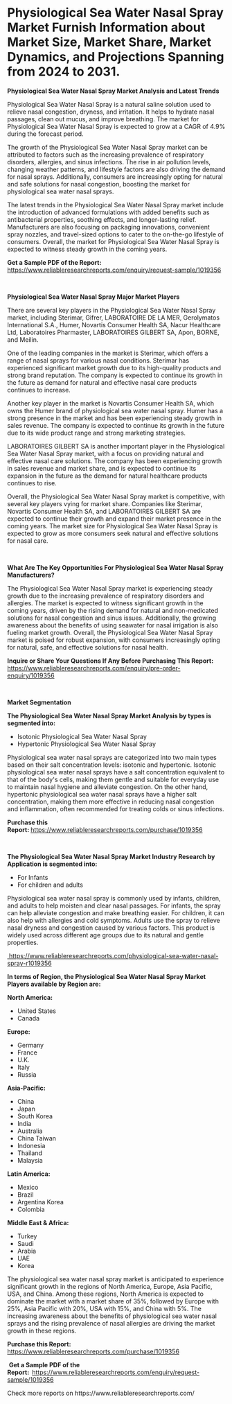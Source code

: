 <p><h1>Physiological Sea Water Nasal Spray Market Furnish Information about Market Size, Market Share, Market Dynamics, and Projections Spanning from 2024 to 2031.</h1></p><p><strong>Physiological Sea Water Nasal Spray Market Analysis and Latest Trends</strong></p>
<p><p>Physiological Sea Water Nasal Spray is a natural saline solution used to relieve nasal congestion, dryness, and irritation. It helps to hydrate nasal passages, clean out mucus, and improve breathing. The market for Physiological Sea Water Nasal Spray is expected to grow at a CAGR of 4.9% during the forecast period. </p><p>The growth of the Physiological Sea Water Nasal Spray market can be attributed to factors such as the increasing prevalence of respiratory disorders, allergies, and sinus infections. The rise in air pollution levels, changing weather patterns, and lifestyle factors are also driving the demand for nasal sprays. Additionally, consumers are increasingly opting for natural and safe solutions for nasal congestion, boosting the market for physiological sea water nasal sprays.</p><p>The latest trends in the Physiological Sea Water Nasal Spray market include the introduction of advanced formulations with added benefits such as antibacterial properties, soothing effects, and longer-lasting relief. Manufacturers are also focusing on packaging innovations, convenient spray nozzles, and travel-sized options to cater to the on-the-go lifestyle of consumers. Overall, the market for Physiological Sea Water Nasal Spray is expected to witness steady growth in the coming years.</p></p>
<p><strong>Get a Sample PDF of the Report:&nbsp;</strong> <a href="https://www.reliableresearchreports.com/enquiry/request-sample/1019356">https://www.reliableresearchreports.com/enquiry/request-sample/1019356</a></p>
<p>&nbsp;</p>
<p><strong>Physiological Sea Water Nasal Spray Major Market Players</strong></p>
<p><p>There are several key players in the Physiological Sea Water Nasal Spray market, including Sterimar, Gifrer, LABORATOIRE DE LA MER, Gerolymatos International S.A., Humer, Novartis Consumer Health SA, Nacur Healthcare Ltd, Laboratoires Pharmaster, LABORATOIRES GILBERT SA, Apon, BORNE, and Meilin. </p><p>One of the leading companies in the market is Sterimar, which offers a range of nasal sprays for various nasal conditions. Sterimar has experienced significant market growth due to its high-quality products and strong brand reputation. The company is expected to continue its growth in the future as demand for natural and effective nasal care products continues to increase.</p><p>Another key player in the market is Novartis Consumer Health SA, which owns the Humer brand of physiological sea water nasal spray. Humer has a strong presence in the market and has been experiencing steady growth in sales revenue. The company is expected to continue its growth in the future due to its wide product range and strong marketing strategies.</p><p>LABORATOIRES GILBERT SA is another important player in the Physiological Sea Water Nasal Spray market, with a focus on providing natural and effective nasal care solutions. The company has been experiencing growth in sales revenue and market share, and is expected to continue its expansion in the future as the demand for natural healthcare products continues to rise.</p><p>Overall, the Physiological Sea Water Nasal Spray market is competitive, with several key players vying for market share. Companies like Sterimar, Novartis Consumer Health SA, and LABORATOIRES GILBERT SA are expected to continue their growth and expand their market presence in the coming years. The market size for Physiological Sea Water Nasal Spray is expected to grow as more consumers seek natural and effective solutions for nasal care.</p></p>
<p>&nbsp;</p>
<p><strong>What Are The Key Opportunities For Physiological Sea Water Nasal Spray Manufacturers?</strong></p>
<p><p>The Physiological Sea Water Nasal Spray market is experiencing steady growth due to the increasing prevalence of respiratory disorders and allergies. The market is expected to witness significant growth in the coming years, driven by the rising demand for natural and non-medicated solutions for nasal congestion and sinus issues. Additionally, the growing awareness about the benefits of using seawater for nasal irrigation is also fueling market growth. Overall, the Physiological Sea Water Nasal Spray market is poised for robust expansion, with consumers increasingly opting for natural, safe, and effective solutions for nasal health.</p></p>
<p><strong>Inquire or Share Your Questions If Any Before Purchasing This Report:</strong> <a href="https://www.reliableresearchreports.com/enquiry/pre-order-enquiry/1019356">https://www.reliableresearchreports.com/enquiry/pre-order-enquiry/1019356</a></p>
<p>&nbsp;</p>
<p><strong>Market Segmentation</strong></p>
<p><strong>The Physiological Sea Water Nasal Spray Market Analysis by types is segmented into:</strong></p>
<p><ul><li>Isotonic Physiological Sea Water Nasal Spray</li><li>Hypertonic Physiological Sea Water Nasal Spray</li></ul></p>
<p><p>Physiological sea water nasal sprays are categorized into two main types based on their salt concentration levels: isotonic and hypertonic. Isotonic physiological sea water nasal sprays have a salt concentration equivalent to that of the body's cells, making them gentle and suitable for everyday use to maintain nasal hygiene and alleviate congestion. On the other hand, hypertonic physiological sea water nasal sprays have a higher salt concentration, making them more effective in reducing nasal congestion and inflammation, often recommended for treating colds or sinus infections.</p></p>
<p><strong>Purchase this Report:&nbsp;</strong><a href="https://www.reliableresearchreports.com/purchase/1019356">https://www.reliableresearchreports.com/purchase/1019356</a></p>
<p>&nbsp;</p>
<p><strong>The Physiological Sea Water Nasal Spray Market Industry Research by Application is segmented into:</strong></p>
<p><ul><li>For Infants</li><li>For children and adults</li></ul></p>
<p><p>Physiological sea water nasal spray is commonly used by infants, children, and adults to help moisten and clear nasal passages. For infants, the spray can help alleviate congestion and make breathing easier. For children, it can also help with allergies and cold symptoms. Adults use the spray to relieve nasal dryness and congestion caused by various factors. This product is widely used across different age groups due to its natural and gentle properties.</p></p>
<p><a href="https://www.reliableresearchreports.com/physiological-sea-water-nasal-spray-r1019356">&nbsp;https://www.reliableresearchreports.com/physiological-sea-water-nasal-spray-r1019356</a></p>
<p><strong>In terms of Region, the Physiological Sea Water Nasal Spray Market Players available by Region are:</strong></p>
<p>
    <p> <strong> North America: </strong>
        <ul>
            <li>United States</li>
            <li>Canada</li>
        </ul>
        </p> 
    <p> <strong> Europe: </strong>
        <ul>
            <li>Germany</li>
            <li>France</li>
            <li>U.K.</li>
            <li>Italy</li>
            <li>Russia</li>
        </ul>
        </p> 
    <p> <strong> Asia-Pacific: </strong>
        <ul>
            <li>China</li>
            <li>Japan</li>
            <li>South Korea</li>
            <li>India</li>
            <li>Australia</li>
            <li>China Taiwan</li>
            <li>Indonesia</li>
            <li>Thailand</li>
            <li>Malaysia</li>
        </ul>
        </p> 
    <p> <strong> Latin America: </strong>
        <ul>
            <li>Mexico</li>
            <li>Brazil</li>
            <li>Argentina Korea</li>
            <li>Colombia</li>
        </ul>
        </p> 
    <p> <strong> Middle East & Africa: </strong>
        <ul>
            <li>Turkey</li>
            <li>Saudi</li>
            <li>Arabia</li>
            <li>UAE</li>
            <li>Korea</li>
        </ul>
    </p>
    </p>
<p><p>The physiological sea water nasal spray market is anticipated to experience significant growth in the regions of North America, Europe, Asia Pacific, USA, and China. Among these regions, North America is expected to dominate the market with a market share of 35%, followed by Europe with 25%, Asia Pacific with 20%, USA with 15%, and China with 5%. The increasing awareness about the benefits of physiological sea water nasal sprays and the rising prevalence of nasal allergies are driving the market growth in these regions.</p></p>
<p><strong>Purchase this Report: </strong><a href="https://www.reliableresearchreports.com/purchase/1019356">https://www.reliableresearchreports.com/purchase/1019356</a></p>
<p>&nbsp;<strong>Get a Sample PDF of the Report:&nbsp;&nbsp;</strong><a href="https://www.reliableresearchreports.com/enquiry/request-sample/1019356">https://www.reliableresearchreports.com/enquiry/request-sample/1019356</a></p>
<p><strong></strong></p>
<p>Check more reports on https://www.reliableresearchreports.com/</p>